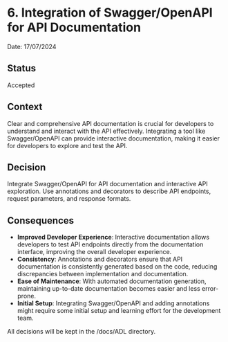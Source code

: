 # 6. Integration of Swagger/OpenAPI for API Documentation

Date: 17/07/2024

## Status
Accepted

## Context
Clear and comprehensive API documentation is crucial for developers to understand and interact with the API effectively. Integrating a tool like Swagger/OpenAPI can provide interactive documentation, making it easier for developers to explore and test the API.

## Decision
Integrate Swagger/OpenAPI for API documentation and interactive API exploration. Use annotations and decorators to describe API endpoints, request parameters, and response formats.

## Consequences
- **Improved Developer Experience**: Interactive documentation allows developers to test API endpoints directly from the documentation interface, improving the overall developer experience.
- **Consistency**: Annotations and decorators ensure that API documentation is consistently generated based on the code, reducing discrepancies between implementation and documentation.
- **Ease of Maintenance**: With automated documentation generation, maintaining up-to-date documentation becomes easier and less error-prone.
- **Initial Setup**: Integrating Swagger/OpenAPI and adding annotations might require some initial setup and learning effort for the development team.

All decisions will be kept in the /docs/ADL directory.
